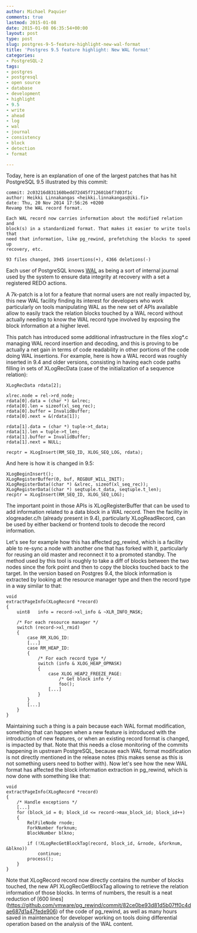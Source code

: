 ```yaml
---
author: Michael Paquier
comments: true
lastmod: 2015-01-08
date: 2015-01-08 06:35:54+00:00
layout: post
type: post
slug: postgres-9-5-feature-highlight-new-wal-format
title: 'Postgres 9.5 feature highlight: New WAL format'
categories:
- PostgreSQL-2
tags:
- postgres
- postgresql
- open source
- database
- development
- highlight
- 9.5
- write
- ahead
- log
- wal
- journal
- consistency
- block
- detection
- format

---
```


Today, here is an explanation of one of the largest patches that has hit
PostgreSQL 9.5 illustrated by this commit:

    commit: 2c03216d831160bedd72d45f712601b6f7d03f1c
    author: Heikki Linnakangas <heikki.linnakangas@iki.fi>
    date: Thu, 20 Nov 2014 17:56:26 +0200
    Revamp the WAL record format.

    Each WAL record now carries information about the modified relation and
    block(s) in a standardized format. That makes it easier to write tools that
    need that information, like pg_rewind, prefetching the blocks to speed up
    recovery, etc.

    93 files changed, 3945 insertions(+), 4366 deletions(-)

Each user of PostgreSQL knows [WAL](http://www.postgresql.org/docs/devel/static/wal-intro.html)
as being a sort of internal journal used by the system to ensure data
integrity at recovery with a set a registered REDO actions.

A 7k-patch is a lot for a feature that normal users are not really
impacted by, this new WAL facility finding its interest for developers
who work particularly on tools manipulating WAL as the new set of APIs
available allow to easily track the relation blocks touched by a WAL
record without actually needing to know the WAL record type involved by
exposing the block information at a higher level.

This patch has introduced some additional infrastructure in the files xlog*.c
managing WAL record insertion and decoding, and this is proving to be actually
a net gain in terms of code readability in other portions of the code doing
WAL insertions. For example, here is how a WAL record was roughly inserted in
9.4 and older versions, consisting in having each code paths filling in
sets of XLogRecData (case of the initialization of a sequence relation):

    XLogRecData rdata[2];

    xlrec.node = rel->rd_node;
    rdata[0].data = (char *) &xlrec;
    rdata[0].len = sizeof(xl_seq_rec);
    rdata[0].buffer = InvalidBuffer;
    rdata[0].next = &(rdata[1]);

    rdata[1].data = (char *) tuple->t_data;
    rdata[1].len = tuple->t_len;
    rdata[1].buffer = InvalidBuffer;
    rdata[1].next = NULL;

    recptr = XLogInsert(RM_SEQ_ID, XLOG_SEQ_LOG, rdata);

And here is how it is changed in 9.5:

    XLogBeginInsert();
    XLogRegisterBuffer(0, buf, REGBUF_WILL_INIT);
    XLogRegisterData((char *) &xlrec, sizeof(xl_seq_rec));
    XLogRegisterData((char *) seqtuple.t_data, seqtuple.t_len);
    recptr = XLogInsert(RM_SEQ_ID, XLOG_SEQ_LOG);

The important point in those APIs is XLogRegisterBuffer that can be used
to add information related to a data block in a WAL record. Then the facility
in xlogreader.c/h (already present in 9.4), particularly XLogReadRecord, can
be used by either backend or frontend tools to decode the record information.

Let's see for example how this has affected pg_rewind, which is a facility
able to re-sync a node with another one that has forked with it, particularly
for reusing an old master and reconnect it to a promoted standby. The method
used by this tool is roughly to take a diff of blocks between the two nodes
since the fork point and then to copy the blocks touched back to the target.
In the version based on Postgres 9.4, the block information is extracted
by looking at the resource manager type and then the record type in a way
similar to that:

    void
    extractPageInfo(XLogRecord *record)
    {
        uint8   info = record->xl_info & ~XLR_INFO_MASK;

        /* For each resource manager */
        switch (record->xl_rmid)
        {
            case RM_XLOG_ID:
            [...]
            case RM_HEAP_ID:
            {
                /* For each record type */
                switch (info & XLOG_HEAP_OPMASK)
                {
                    case XLOG_HEAP2_FREEZE_PAGE:
                        /* Get block info */
                        foo();
                    [...]
                }
            }
            [...]
        }
    }

Maintaining such a thing is a pain because each WAL format modification,
something that can happen when a new feature is introduced with the
introduction of new features, or when an existing record format is changed,
is impacted by that. Note that this needs a close monitoring of the commits
happening in upstream PostgreSQL, because each WAL format modification is
not directly mentioned in the release notes (this makes sense as this is
not something users need to bother with). Now let's see how the new WAL
format has affected the block information extraction in pg_rewind, which
is now done with something like that:

    void
    extractPageInfo(XLogRecord *record)
    {
        /* Handle exceptions */
        [...]
        for (block_id = 0; block_id <= record->max_block_id; block_id++)
        {
            RelFileNode rnode;
            ForkNumber forknum;
            BlockNumber blkno;

            if (!XLogRecGetBlockTag(record, block_id, &rnode, &forknum, &blkno))
                continue;
            process();
        }
    }

Note that XLogRecord record now directly contains the number of blocks touched,
the new API XLogRecGetBlockTag allowing to retrieve the relation information
of those blocks. In terms of numbers, the result is a neat reduction of [600 lines]
(https://github.com/vmware/pg_rewind/commit/82ce0be93d81d5b07ff0c4dae687d1a47fede906)
of the code of pg_rewind, as well as many hours saved in maintenance for developer
working on tools doing differential operation based on the analysis of the WAL
content.
